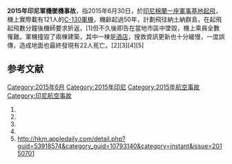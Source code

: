 **2015年印尼軍機墜機事故**，指2015年6月30日，於[印尼](https://zh.wikipedia.org/wiki/印尼 "wikilink")[棉蘭一座軍事基地起飛](../Page/棉蘭.md "wikilink")，機上實際載有121人的[C-130軍機](https://zh.wikipedia.org/wiki/C-130 "wikilink")，機齡起過50年，計劃飛往納土納群島，在起飛起飛數分鐘後機師要求折返，\[1\]但不久後即告在當地市區中墜毀，機上乘員全數罹難。軍機撞毀了兩棟建築，其中一棟是[酒店](../Page/酒店.md "wikilink")，搜救資訊更新也十分緩慢，一度誤傳，造成地面也最終發現有22人死亡。\[2\]\[3\]\[4\]\[5\]

## 参考文献

[Category:2015年6月](https://zh.wikipedia.org/wiki/Category:2015年6月 "wikilink")
[Category:2015年印尼](https://zh.wikipedia.org/wiki/Category:2015年印尼 "wikilink")
[Category:2015年航空事故](https://zh.wikipedia.org/wiki/Category:2015年航空事故 "wikilink")
[Category:印尼航空事故](https://zh.wikipedia.org/wiki/Category:印尼航空事故 "wikilink")

1.
2.
3.
4.
5.  <http://hkm.appledaily.com/detail.php?guid=53918574&category_guid=10793140&category=instant&issue=20150701>